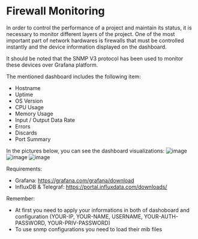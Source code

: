 # Firewall Monitoring

In order to control the performance of a project and maintain its status, it is necessary to monitor different layers of the project. One of the most important part of network hardwares is firewalls that must be controlled instantly and the device information displayed on the dashboard.

It should be noted that the SNMP V3 protocol has been used to monitor these devices over Grafana platform.

The mentioned dashboard includes the following item:
- Hostname
- Uptime
- OS Version
- CPU Usage
- Memory Usage
- Input / Output Data Rate
- Errors
- Discards
- Port Summary

In the pictures below, you can see the dashboard visualizations:
![image](https://user-images.githubusercontent.com/43276746/172603092-78fceb08-9d0a-45fe-a556-00c7eef7e009.png)
![image](https://user-images.githubusercontent.com/43276746/172603261-ceaa3057-d498-457e-a59b-88b61feda760.png)
![image](https://user-images.githubusercontent.com/43276746/172603765-84f7d7ae-8a3f-407b-9b06-c2c05ed7c56e.png)


Requirements:
- Grafana: https://grafana.com/grafana/download
- InfluxDB & Telegraf: https://portal.influxdata.com/downloads/

Remember:
- At first you need to apply your informations in both of dashoboard and configuration (YOUR-IP, YOUR-NAME, USERNAME, YOUR-AUTH-PASSWORD, YOUR-PRIV-PASSWORD)
- To use snmp configurations you need to load their mib files
